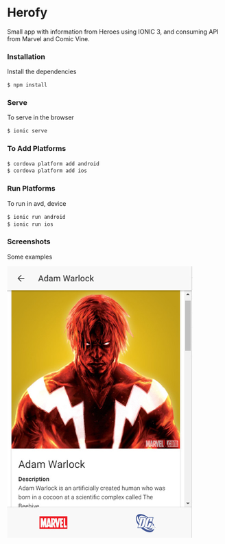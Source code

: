 # Herofy

Small app with information from Heroes using IONIC 3, and consuming API from Marvel and Comic Vine.

### Installation

Install the dependencies

```sh
$ npm install
```

### Serve
To serve in the browser

```sh
$ ionic serve
```

### To Add Platforms
```sh
$ cordova platform add android
$ cordova platform add ios
```

### Run Platforms
To run in avd, device

```sh
$ ionic run android
$ ionic run ios
```

### Screenshots
Some examples

![View this](src/screenshot.jpeg)
